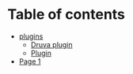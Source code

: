 # Table of contents

* [plugins](README.md)
  * [Druva plugin](plugins/page-1.md)
  * [Plugin](readme/plugin.md)
* [Page 1](page-1.md)
